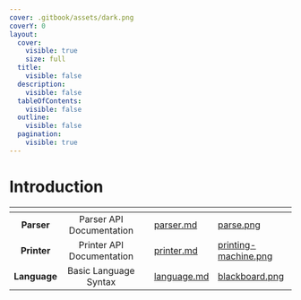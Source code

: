 ```yaml
---
cover: .gitbook/assets/dark.png
coverY: 0
layout:
  cover:
    visible: true
    size: full
  title:
    visible: false
  description:
    visible: false
  tableOfContents:
    visible: false
  outline:
    visible: false
  pagination:
    visible: true
---
```


# Introduction

<table data-view="cards"><thead><tr><th align="center"></th><th align="center"></th><th align="center"></th><th data-hidden data-card-target data-type="content-ref"></th><th data-hidden data-card-cover data-type="files"></th></tr></thead><tbody><tr><td align="center"><strong>Parser</strong></td><td align="center">Parser API Documentation</td><td align="center"></td><td><a href="parser.md">parser.md</a></td><td><a href=".gitbook/assets/parse.png">parse.png</a></td></tr><tr><td align="center"><strong>Printer</strong></td><td align="center">Printer API Documentation</td><td align="center"></td><td><a href="printer.md">printer.md</a></td><td><a href=".gitbook/assets/printing-machine.png">printing-machine.png</a></td></tr><tr><td align="center"><strong>Language</strong></td><td align="center">Basic Language Syntax</td><td align="center"></td><td><a href="language.md">language.md</a></td><td><a href=".gitbook/assets/blackboard.png">blackboard.png</a></td></tr></tbody></table>

